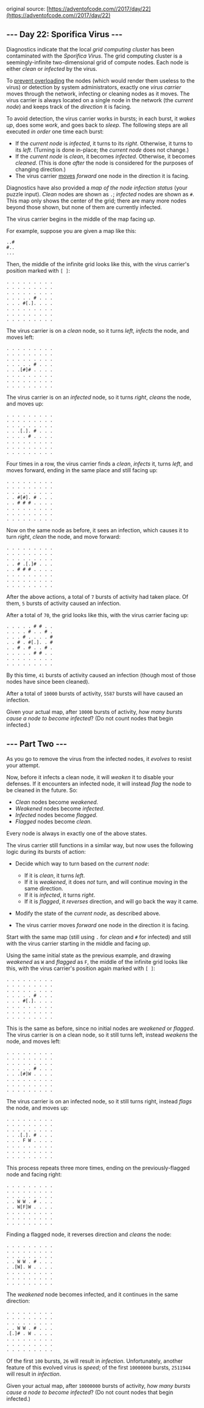 original source: [https://adventofcode.com//2017/day/22](https://adventofcode.com//2017/day/22)
## --- Day 22: Sporifica Virus ---

Diagnostics indicate that the local *grid computing cluster* has been contaminated with the *Sporifica Virus*. The grid computing cluster is a seemingly-infinite two-dimensional grid of compute nodes.  Each node is either *clean* or *infected* by the virus.

To [prevent overloading](https://en.wikipedia.org/wiki/Morris_worm#The_mistake) the nodes (which would render them useless to the virus) or detection by system administrators, exactly one *virus carrier* moves through the network, infecting or cleaning nodes as it moves. The virus carrier is always located on a single node in the network (the *current node*) and keeps track of the *direction* it is facing.

To avoid detection, the virus carrier works in bursts; in each burst, it *wakes up*, does some *work*, and goes back to *sleep*. The following steps are all executed *in order* one time each burst:


 - If the *current node* is *infected*, it turns to its *right*.  Otherwise, it turns to its *left*. (Turning is done in-place; the *current node* does not change.)
 - If the *current node* is *clean*, it becomes *infected*.  Otherwise, it becomes *cleaned*. (This is done *after* the node is considered for the purposes of changing direction.)
 - The virus carrier [moves](https://www.youtube.com/watch?v=2vj37yeQQHg) *forward* one node in the direction it is facing.

Diagnostics have also provided a *map of the node infection status* (your puzzle input).  *Clean* nodes are shown as `.`; *infected* nodes are shown as `#`.  This map only shows the center of the grid; there are many more nodes beyond those shown, but none of them are currently infected.

The virus carrier begins in the middle of the map facing *up*.

For example, suppose you are given a map like this:

```
..#
#..
...
```

Then, the middle of the infinite grid looks like this, with the virus carrier's position marked with `[ ]`:

```
. . . . . . . . .
. . . . . . . . .
. . . . . . . . .
. . . . . # . . .
. . . #[.]. . . .
. . . . . . . . .
. . . . . . . . .
. . . . . . . . .
```

The virus carrier is on a *clean* node, so it turns *left*, *infects* the node, and moves left:

```
. . . . . . . . .
. . . . . . . . .
. . . . . . . . .
. . . . . # . . .
. . .[#]# . . . .
. . . . . . . . .
. . . . . . . . .
. . . . . . . . .
```

The virus carrier is on an *infected* node, so it turns *right*, *cleans* the node, and moves up:

```
. . . . . . . . .
. . . . . . . . .
. . . . . . . . .
. . .[.]. # . . .
. . . . # . . . .
. . . . . . . . .
. . . . . . . . .
. . . . . . . . .
```

Four times in a row, the virus carrier finds a *clean*, *infects* it, turns *left*, and moves forward, ending in the same place and still facing up:

```
. . . . . . . . .
. . . . . . . . .
. . . . . . . . .
. . #[#]. # . . .
. . # # # . . . .
. . . . . . . . .
. . . . . . . . .
. . . . . . . . .
```

Now on the same node as before, it sees an infection, which causes it to turn *right*, *clean* the node, and move forward:

```
. . . . . . . . .
. . . . . . . . .
. . . . . . . . .
. . # .[.]# . . .
. . # # # . . . .
. . . . . . . . .
. . . . . . . . .
. . . . . . . . .
```

After the above actions, a total of `7` bursts of activity had taken place. Of them, `5` bursts of activity caused an infection.

After a total of `70`, the grid looks like this, with the virus carrier facing up:

```
. . . . . # # . .
. . . . # . . # .
. . . # . . . . #
. . # . #[.]. . #
. . # . # . . # .
. . . . . # # . .
. . . . . . . . .
. . . . . . . . .
```

By this time, `41` bursts of activity caused an infection (though most of those nodes have since been cleaned).

After a total of `10000` bursts of activity, `5587` bursts will have caused an infection.

Given your actual map, after `10000` bursts of activity, *how many bursts cause a node to become infected*? (Do not count nodes that begin infected.)


## --- Part Two ---
As you go to remove the virus from the infected nodes, it *evolves* to resist your attempt.

Now, before it infects a clean node, it will *weaken* it to disable your defenses. If it encounters an infected node, it will instead *flag* the node to be cleaned in the future.  So:


 - *Clean* nodes become *weakened*.
 - *Weakened* nodes become *infected*.
 - *Infected* nodes become *flagged*.
 - *Flagged* nodes become *clean*.

Every node is always in exactly one of the above states.

The virus carrier still functions in a similar way, but now uses the following logic during its bursts of action:


 - Decide which way to turn based on the *current node*:
  
   - If it is *clean*, it turns *left*.
   - If it is *weakened*, it does *not* turn, and will continue moving in the same direction.
   - If it is *infected*, it turns *right*.
   - If it is *flagged*, it *reverses* direction, and will go back the way it came.
  

 - Modify the state of the *current node*, as described above.
 - The virus carrier moves *forward* one node in the direction it is facing.

Start with the same map (still using `.` for *clean* and `#` for infected) and still with the virus carrier starting in the middle and facing *up*.

Using the same initial state as the previous example, and drawing *weakened* as `W` and *flagged* as `F`, the middle of the infinite grid looks like this, with the virus carrier's position again marked with `[ ]`:

```
. . . . . . . . .
. . . . . . . . .
. . . . . . . . .
. . . . . # . . .
. . . #[.]. . . .
. . . . . . . . .
. . . . . . . . .
. . . . . . . . .
```

This is the same as before, since no initial nodes are *weakened* or *flagged*.  The virus carrier is on a clean node, so it still turns left, instead *weakens* the node, and moves left:

```
. . . . . . . . .
. . . . . . . . .
. . . . . . . . .
. . . . . # . . .
. . .[#]W . . . .
. . . . . . . . .
. . . . . . . . .
. . . . . . . . .
```

The virus carrier is on an infected node, so it still turns right, instead *flags* the node, and moves up:

```
. . . . . . . . .
. . . . . . . . .
. . . . . . . . .
. . .[.]. # . . .
. . . F W . . . .
. . . . . . . . .
. . . . . . . . .
. . . . . . . . .
```

This process repeats three more times, ending on the previously-flagged node and facing right:

```
. . . . . . . . .
. . . . . . . . .
. . . . . . . . .
. . W W . # . . .
. . W[F]W . . . .
. . . . . . . . .
. . . . . . . . .
. . . . . . . . .
```

Finding a flagged node, it reverses direction and *cleans* the node:

```
. . . . . . . . .
. . . . . . . . .
. . . . . . . . .
. . W W . # . . .
. .[W]. W . . . .
. . . . . . . . .
. . . . . . . . .
. . . . . . . . .
```

The *weakened* node becomes infected, and it continues in the same direction:

```
. . . . . . . . .
. . . . . . . . .
. . . . . . . . .
. . W W . # . . .
.[.]# . W . . . .
. . . . . . . . .
. . . . . . . . .
. . . . . . . . .
```

Of the first `100` bursts, `26` will result in *infection*. Unfortunately, another feature of this evolved virus is *speed*; of the first `10000000` bursts, `2511944` will result in *infection*.

Given your actual map, after `10000000` bursts of activity, *how many bursts cause a node to become infected*? (Do not count nodes that begin infected.)



